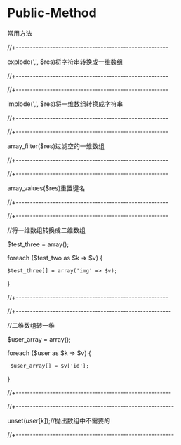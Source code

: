 # Public-Method
常用方法

//+------------------------------------------------------

explode(',', $res)将字符串转换成一维数组

//+------------------------------------------------------

//+------------------------------------------------------

implode(',', $res)将一维数组转换成字符串

//+------------------------------------------------------


//+------------------------------------------------------

array_filter($res)过滤空的一维数组

//+------------------------------------------------------


//+------------------------------------------------------

array_values($res)重置键名

//+------------------------------------------------------


//+------------------------------------------------------

//将一维数组转换成二维数组

$test_three = array();

foreach ($test_two as $k => $v) {

    $test_three[] = array('img' => $v);
    
}

//+------------------------------------------------------


//+-------------------------------------------------------

//二维数组转一维

$user_array = array();

foreach ($user as $k => $v) {

     $user_array[] = $v['id'];
     
}

//+-------------------------------------------------------


//+--------------------------------------------------------

unset($user[$k]);//抛出数组中不需要的

//+--------------------------------------------------------



